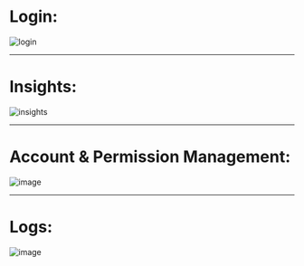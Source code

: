 # Login:
![login](https://user-images.githubusercontent.com/56306485/160013289-92f4b00a-ad6e-4288-a9ef-cef3378d0cc9.png)

---

# Insights:

![insights](https://user-images.githubusercontent.com/56306485/160014333-44036bb1-ee84-4c69-a7e2-244b4a76b377.png)

---

# Account & Permission Management:

![image](https://user-images.githubusercontent.com/56306485/160014498-d3289faa-9d76-4352-bac8-2e32d19649b7.png)

---

# Logs:

![image](https://user-images.githubusercontent.com/56306485/160014990-01bb67fa-b7dd-422f-954e-30c26a3e54fc.png)
